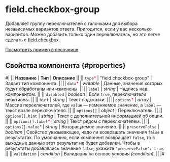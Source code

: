 # field.checkbox-group

Добавляет группу переключателей с галочками для выбора независимых вариантов ответа. Пригодится, если у вас несколько вариантов. Можно добавить только один переключатель, но это легче сделать с [field.checkbox](field.checkbox.md).

[Посмотреть пример в песочнице](https://clck.ru/T6Vyw).

## Свойства компонента {#properties}

#|
|| **Название** | **Тип** | **Описание** ||
|| `type`<span style="color: red">\*</span> | "field.checkbox-group" | Задает тип компонента. ||
|| `data`<span style="color: red">\*</span> | _writable_ | Данные, значения которых будут обработаны или изменены. ||
|| `label` | _string_ | Надпись над компонентом. ||
|| `disabled` | _boolean_ | Если `true`, переключатели неактивны. ||
|| `hint` | _string_ | Текст подсказки. ||
|| `options`<span style="color: red">\*</span> | _array_ | Массив переключателей, где `value` — изменяемое значение, а `label` — текст возле переключателя. ||
|| `options[]` | _object_ | Переключатель. ||
|| `options[].hint` | _string_ | Текст с дополнительной информацией об опции. ||
|| `options[].label`<span style="color: red">\*</span> | _string_ | Текст рядом с переключателем. ||
|| `options[].value`<span style="color: red">\*</span> | _string_ | Возвращаемое значение. ||
|| `preserveFalse` | _boolean_ | Свойство указывающее, надо ли возвращать значения `false` в результатах. По умолчанию, если компонент возвращает `false`, то в выходные данные этот результат не будет добавлен. Чтобы в результаты добавлялись значения `false`, укажите `"preserveFalse": true`. ||
|| `validation` | _condition_ | Валидация на основе условия _(condition)_. ||
|#
